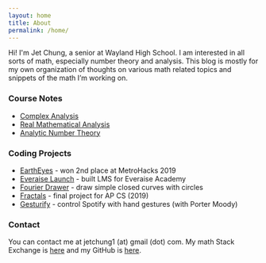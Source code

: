 ```yaml
---
layout: home
title: About
permalink: /home/
---
```


Hi! I'm Jet Chung, a senior at Wayland High School. I am interested in all sorts of math, especially number theory and analysis. This blog is mostly for my own organization of thoughts on various math related topics and snippets of the math I’m working on.

### Course Notes
* [Complex Analysis](https://www.overleaf.com/read/xgsfpyfjpgpn)
* [Real Mathematical Analysis](https://www.overleaf.com/read/ywmbzrrrrwwj)
* [Analytic Number Theory](https://www.overleaf.com/read/ncbpgdtkxcmg)


### Coding Projects
* [EarthEyes](https://eartheyes.appspot.com) - won 2nd place at MetroHacks 2019
* [Everaise Launch](https://github.com/Everaise-Academy/Everaise-Launch) - built LMS for Everaise Academy
* [Fourier Drawer](https://jetchung.github.io/js/fourier/) - draw simple closed curves with circles
* [Fractals](https://jetchung.github.io/js/fractals/) - final project for AP CS (2019)
* [Gesturify](https://github.com/JetChung/gesturify) - control Spotify with hand gestures (with Porter Moody)



### Contact
You can contact me at jetchung1 (at) gmail (dot) com. My math Stack Exchange is [here](https://math.stackexchange.com/users/596778/jet-chung) and my GitHub is [here](https://github.com/JetChung).
